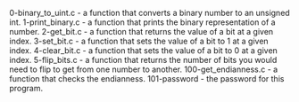 0-binary_to_uint.c - a function that converts a binary number to an unsigned int.
1-print_binary.c - a function that prints the binary representation of a number.
2-get_bit.c - a function that returns the value of a bit at a given index.
3-set_bit.c - a function that sets the value of a bit to 1 at a given index.
4-clear_bit.c - a function that sets the value of a bit to 0 at a given index.
5-flip_bits.c - a function that returns the number of bits you would need to flip to get from one number to another.
100-get_endianness.c - a function that checks the endianness.
101-password -  the password for this program.
